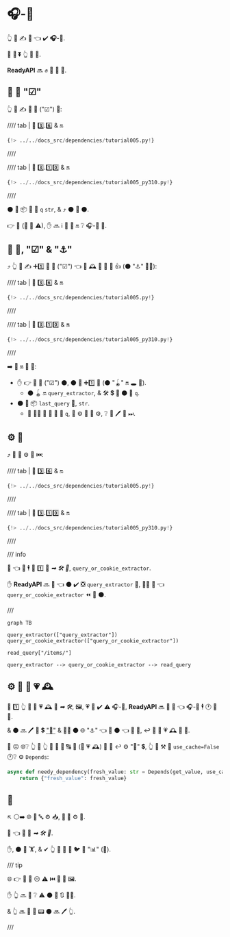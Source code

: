 # 🎧-🔗

👆 💪 ✍ 🔗 👈 ✔️ **🎧-🔗**.

👫 💪 **⏬** 👆 💪 👫.

**ReadyAPI** 🔜 ✊ 💅 🔬 👫.

## 🥇 🔗 "☑"

👆 💪 ✍ 🥇 🔗 ("☑") 💖:

//// tab | 🐍 3️⃣.6️⃣ &amp; 🔛

```Python hl_lines="8-9"
{!> ../../docs_src/dependencies/tutorial005.py!}
```

////

//// tab | 🐍 3️⃣.1️⃣0️⃣ &amp; 🔛

```Python hl_lines="6-7"
{!> ../../docs_src/dependencies/tutorial005_py310.py!}
```

////

⚫️ 📣 📦 🔢 🔢 `q` `str`, &amp; ⤴️ ⚫️ 📨 ⚫️.

👉 🙅 (🚫 📶 ⚠), ✋️ 🔜 ℹ 👥 🎯 🔛 ❔ 🎧-🔗 👷.

## 🥈 🔗, "☑" &amp; "⚓️"

⤴️ 👆 💪 ✍ ➕1️⃣ 🔗 🔢 ("☑") 👈 🎏 🕰 📣 🔗 🚮 👍 (⚫️ "⚓️" 💁‍♂️):

//// tab | 🐍 3️⃣.6️⃣ &amp; 🔛

```Python hl_lines="13"
{!> ../../docs_src/dependencies/tutorial005.py!}
```

////

//// tab | 🐍 3️⃣.1️⃣0️⃣ &amp; 🔛

```Python hl_lines="11"
{!> ../../docs_src/dependencies/tutorial005_py310.py!}
```

////

➡️ 🎯 🔛 🔢 📣:

- ✋️ 👉 🔢 🔗 ("☑") ⚫️, ⚫️ 📣 ➕1️⃣ 🔗 (⚫️ "🪀" 🔛 🕳 🙆).
  - ⚫️ 🪀 🔛 `query_extractor`, &amp; 🛠️ 💲 📨 ⚫️ 🔢 `q`.
- ⚫️ 📣 📦 `last_query` 🍪, `str`.
  - 🚥 👩‍💻 🚫 🚚 🙆 🔢 `q`, 👥 ⚙️ 🏁 🔢 ⚙️, ❔ 👥 🖊 🍪 ⏭.

## ⚙️ 🔗

⤴️ 👥 💪 ⚙️ 🔗 ⏮️:

//// tab | 🐍 3️⃣.6️⃣ &amp; 🔛

```Python hl_lines="22"
{!> ../../docs_src/dependencies/tutorial005.py!}
```

////

//// tab | 🐍 3️⃣.1️⃣0️⃣ &amp; 🔛

```Python hl_lines="19"
{!> ../../docs_src/dependencies/tutorial005_py310.py!}
```

////

/// info

👀 👈 👥 🕴 📣 1️⃣ 🔗 _➡ 🛠️ 🔢_, `query_or_cookie_extractor`.

✋️ **ReadyAPI** 🔜 💭 👈 ⚫️ ✔️ ❎ `query_extractor` 🥇, 🚶‍♀️ 🏁 👈 `query_or_cookie_extractor` ⏪ 🤙 ⚫️.

///

```mermaid
graph TB

query_extractor(["query_extractor"])
query_or_cookie_extractor(["query_or_cookie_extractor"])

read_query["/items/"]

query_extractor --> query_or_cookie_extractor --> read_query
```

## ⚙️ 🎏 🔗 💗 🕰

🚥 1️⃣ 👆 🔗 📣 💗 🕰 🎏 _➡ 🛠️_, 🖼, 💗 🔗 ✔️ ⚠ 🎧-🔗, **ReadyAPI** 🔜 💭 🤙 👈 🎧-🔗 🕴 🕐 📍 📨.

&amp; ⚫️ 🔜 🖊 📨 💲 <abbr title="A utility/system to store computed/generated values, to re-use them instead of computing them again.">"💾"</abbr> &amp; 🚶‍♀️ ⚫️ 🌐 "⚓️" 👈 💪 ⚫️ 👈 🎯 📨, ↩️ 🤙 🔗 💗 🕰 🎏 📨.

🏧 😐 🌐❔ 👆 💭 👆 💪 🔗 🤙 🔠 🔁 (🎲 💗 🕰) 🎏 📨 ↩️ ⚙️ "💾" 💲, 👆 💪 ⚒ 🔢 `use_cache=False` 🕐❔ ⚙️ `Depends`:

```Python hl_lines="1"
async def needy_dependency(fresh_value: str = Depends(get_value, use_cache=False)):
    return {"fresh_value": fresh_value}
```

## 🌃

↖️ ⚪️➡️ 🌐 🎀 🔤 ⚙️ 📥, **🔗 💉** ⚙️ 🙅.

🔢 👈 👀 🎏 _➡ 🛠️ 🔢_.

✋️, ⚫️ 📶 🏋️, &amp; ✔ 👆 📣 🎲 🙇 🐦 🔗 "📊" (🌲).

/// tip

🌐 👉 💪 🚫 😑 ⚠ ⏮️ 👫 🙅 🖼.

✋️ 👆 🔜 👀 ❔ ⚠ ⚫️ 📃 🔃 **💂‍♂**.

&amp; 👆 🔜 👀 💸 📟 ⚫️ 🔜 🖊 👆.

///
